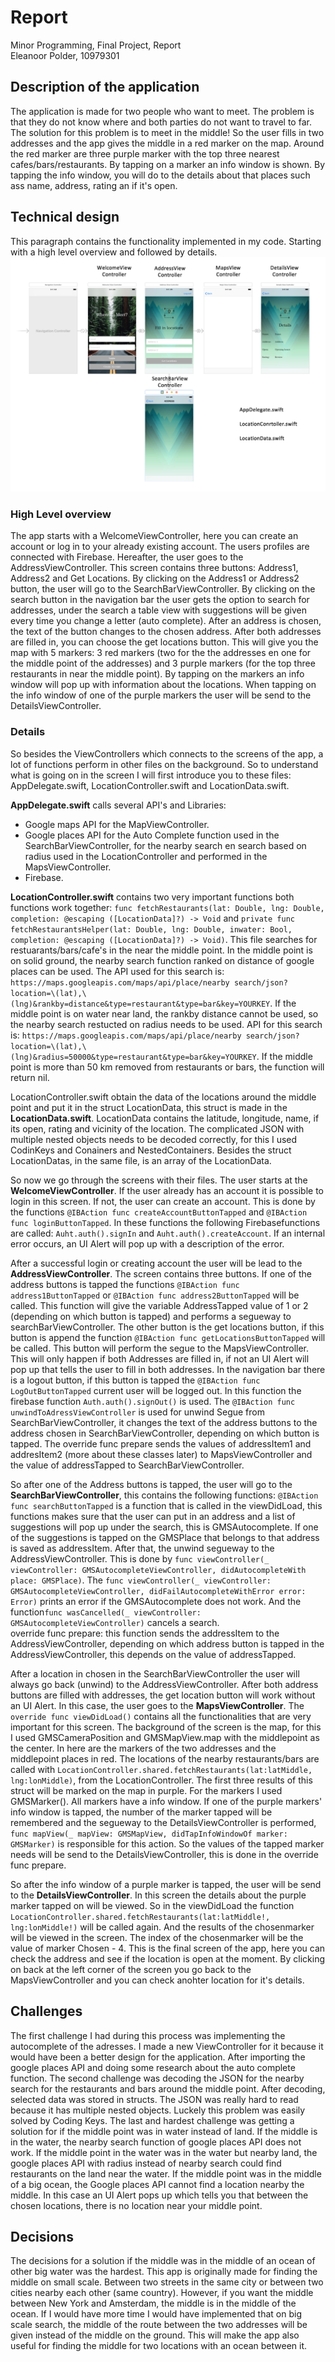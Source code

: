 # Report
Minor Programming, Final Project, Report  
Eleanoor Polder, 10979301

## Description of the application
The application is made for two people who want to meet. The problem is that they do not know where and both parties do not want to travel to far. The solution for this problem is to meet in the middle! So the user fills in two addresses and the app gives the middle in a red marker on the map. Around the red marker are three purple marker with the top three nearest cafes/bars/restaurants. By tapping on a marker an info window is shown. By tapping the info window, you will do to the details about that places such ass name, address, rating an if it's open. 

## Technical design
This paragraph contains the functionality implemented in my code. Starting with a high level overview and followed by details. 
![Design](doc/Design.png)

### High Level overview
The app starts with a WelcomeViewController, here you can create an account or log in to your already existing account. The users profiles are connected with Firebase. Hereafter, the user goes to the AddressViewController. This screen contains three buttons: Address1, Address2 and Get Locations. By clicking on the Address1 or Address2 button, the user will go to the SearchBarViewController. By clicking on the search button in the navigation bar the user gets the option to search for addresses, under the search a table view with suggestions will be given every time you change a letter (auto complete). After an address is chosen, the text of the button changes to the chosen address. After both addresses are filled in, you can choose the get locations button. This will give you the map with 5 markers: 3 red markers (two for the the addresses en one for the middle point of the addresses) and 3 purple markers (for the top three restaurants in near the middle point). By tapping on the markers an info window will pop up with information about the locations. When tapping on the info window of one of the purple markers the user will be send to the DetailsViewController. 

### Details
So besides the ViewControllers which connects to the screens of the app, a lot of functions perform in other files on the background. So to understand what is going on in the screen I will first introduce you to these files: AppDelegate.swift, LocationController.swift and LocationData.swift. 

**AppDelegate.swift** calls several API's and Libraries:
* Google maps API for the MapViewController.
* Google places API for the Auto Complete function used in the SearchBarViewController, for the nearby search en search based on radius used in the LocationController and performed in the MapsViewController. 
* Firebase.

**LocationController.swift** contains two very important functions both functions work together: `func fetchRestaurants(lat: Double, lng: Double, completion: @escaping ([LocationData]?) -> Void` and `private func fetchRestaurantsHelper(lat: Double, lng: Double, inwater: Bool, completion: @escaping ([LocationData]?) -> Void)`. This file searches for restuarants/bars/cafe's in the near the middle point. In the middle point is on solid ground, the nearby search function ranked on distance of google places can be used. The API used for this search is: `https://maps.googleapis.com/maps/api/place/nearby search/json?location=\(lat),\(lng)&rankby=distance&type=restaurant&type=bar&key=YOURKEY`. If the middle point is on water near land, the rankby distance cannot be used, so the nearby search restucted on radius needs to be used. API for this search is: `https://maps.googleapis.com/maps/api/place/nearby search/json?location=\(lat),\(lng)&radius=50000&type=restaurant&type=bar&key=YOURKEY`. If the middle point is more than 50 km removed from restaurants or bars, the function will return nil.   

LocationController.swift obtain the data of the locations around the middle point and put it in the struct LocationData, this struct is made in the **LocationData.swift**. LocationData contains the latitude, longitude, name, if its open, rating and vicinity of the location. The complicated JSON with multiple nested objects needs to be decoded correctly, for this I used CodinKeys and Conainers and NestedContainers. Besides the struct LocationDatas, in the same file, is an array of the LocationData.   


So now we go through the screens with their files. The user starts at the **WelcomeViewController**. If the user already has an account it is possible to login in this screen. If not, the user can create an account. This is done by the functions `@IBAction func createAccountButtonTapped` and `@IBAction func loginButtonTapped`. In these functions the following Firebasefunctions are called: `Auht.auth().signIn` and `Auht.auth().createAccount`. If an internal error occurs, an UI Alert will pop up with a description of the error.   

After a successful login or creating account the user will be lead to the **AddressViewController**. The screen contains three buttons. If one of the address buttons is tapped the functions `@IBAction func address1ButtonTapped` or `@IBAction func address2ButtonTapped` will be called. This function will give the variable AddressTapped value of 1 or 2 (depending on which button is tapped) and performs a segueway to searchBarViewController. The other button is the get locations button, if this button is append the function `@IBAction func getLocationsButtonTapped` will be called. This button will perform the segue to the MapsViewController. This will only happen if both Addresses are filled in, if not an UI Alert will pop up that tells the user to fill in both addresses. In the navigation bar there is a logout button, if this button is tapped the `@IBAction func LogOutButtonTapped` current user will be logged out. In this function the firebase function `Auth.auth().signOut()` is used. The
`@IBAction func unwindToAdressViewController` is used for unwind Segue from SearchBarViewController, it changes the text of the address buttons to the address chosen in SearchBarViewController, depending on which button is tapped. The override func prepare sends the values of addressItem1 and addresItem2 (more about these classes later) to MapsViewController and the value of addressTapped to SearchBarViewController.       

So after one of the Address buttons is tapped, the user will go to the **SearchBarViewController**, this contains the following functions:
`@IBAction func searchButtonTapped` is a function that is called in the viewDidLoad, this functions makes sure that the user can put in an address and a list of suggestions will pop up under the search, this is GMSAutocomplete. If one of the suggestions is tapped on the GMSPlace that belongs to that address is saved as addressItem. After that, the unwind segueway to the AddressViewController. This is done by `func viewController(_ viewController: GMSAutocompleteViewController, didAutocompleteWith place: GMSPlace)`. The `func viewController(_ viewController: GMSAutocompleteViewController, didFailAutocompleteWithError error: Error)` prints an error if the GMSAutocomplete does not work. And the function`func wasCancelled(_ viewController: GMSAutocompleteViewController)` cancels a search.  
override func prepare: this function sends the addressItem to the AddressViewController, depending on which address button is tapped in the AddressViewController, this depends on the value of addressTapped.   

After a location in chosen in the SearchBarViewController the user will always go back (unwind) to the AddressViewController. After both address buttons are filled with addresses, the get location button will work without an UI Alert. In this case, the user goes to the **MapsViewController**. The `override func viewDidLoad()` contains all the functionalities that are very important for this screen. The background of the screen is the map, for this I used GMSCameraPosition and GMSMapView.map with the middlepoint as the center. In here are the markers of the two addresses and the middlepoint places in red. The locations of the nearby restaurants/bars are called with `LocationController.shared.fetchRestaurants(lat:latMiddle, lng:lonMiddle)`, from the LocationController. The first three results of this struct will be marked on the map in purple. For the markers I used GMSMarker(). All markers have a info window. If one of the purple markers' info window is tapped, the number of the marker tapped will be remembered and the segueway to the DetailsViewController is performed, `func mapView(_ mapView: GMSMapView, didTapInfoWindowOf marker: GMSMarker)` is responsible for this action. So the values of the tapped marker needs will be send to the DetailsViewController, this is done in the override func prepare.

So after the info window of a purple marker is tapped, the user will be send to the **DetailsViewController**. In this screen the details about the purple marker tapped on will be viewed. So in the viewDidLoad the function `LocationController.shared.fetchRestaurants(lat:latMiddle!, lng:lonMiddle!)` will be called again. And the results of the chosenmarker will be viewed in the screen. The index of the chosenmarker will be the value of marker Chosen - 4. This is the final screen of the app, here you can check the address and see if the location is open at the moment. By clicking on back at the left corner of the screen you go back to the MapsViewController and you can check anohter location for it's details. 

## Challenges
The first challenge I had during this process was implementing the autocomplete of the adresses. I made a new ViewController for it because it would have been a better design for the application. After importing the google places API and doing some research about the auto complete function. The second challenge was decoding the JSON for the nearby search for the restaurants and bars around the middle point. After decoding, selected data was stored in structs. The JSON was really hard to read because it has multiple nested objects. Luckely this problem was easily solved by Coding Keys. The last and hardest challenge was getting a solution for if the middle point was in water instead of land. If the middle is in the water, the nearby search function of google places API does not work. If the middle point in the water was in the water but nearby land, the google places API with radius instead of nearby search could find restaurants on the land near the water. If the middle point was in the middle of a big ocean, the Google places API cannot find a location nearby the middle. In this case an UI Alert pops up which tells you that between the chosen locations, there is no location near your middle point. 

## Decisions 
The decisions for a solution if the middle was in the middle of an ocean of other big water was the hardest. This app is originally made for finding the middle on small scale. Between two streets in the same city or between two cities nearby each other (same country). However, if you want the middle between New York and Amsterdam, the middle is in the middle of the ocean. If I would have more time I would have implemented that on big scale search, the middle of the route between the two addresses will be given instead of the middle on the ground. This will make the app also useful for finding the middle for two locations with an ocean between it. 

